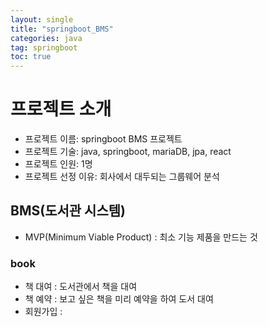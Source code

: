 ```yaml
---
layout: single
title: "springboot_BMS"
categories: java
tag: springboot
toc: true
---
```


# 프로젝트 소개
- 프로젝트 이름: springboot BMS 프로젝트
- 프로젝트 기술: java, springboot, mariaDB, jpa, react
- 프로젝트 인원: 1명
- 프로젝트 선정 이유: 회사에서 대두되는 그룹웨어 분석

## BMS(도서관 시스템)

- MVP(Minimum Viable Product) : 최소 기능 제품을 만드는 것

### book 



- 책 대여 : 도서관에서 책을 대여
- 책 예약 : 보고 싶은 책을 미리 예약을 하여 도서 대여
- 회원가입 :   


